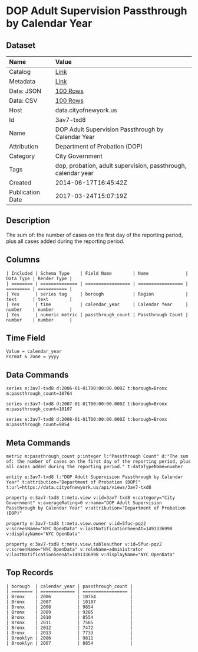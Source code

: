 # DOP Adult Supervision Passthrough by Calendar Year

## Dataset

| Name | Value |
| :--- | :---- |
| Catalog | [Link](https://catalog.data.gov/dataset/dop-adult-supervision-passthrough-by-calendar-year-d6048) |
| Metadata | [Link](https://data.cityofnewyork.us/api/views/3av7-txd8) |
| Data: JSON | [100 Rows](https://data.cityofnewyork.us/api/views/3av7-txd8/rows.json?max_rows=100) |
| Data: CSV | [100 Rows](https://data.cityofnewyork.us/api/views/3av7-txd8/rows.csv?max_rows=100) |
| Host | data.cityofnewyork.us |
| Id | 3av7-txd8 |
| Name | DOP Adult Supervision Passthrough by Calendar Year |
| Attribution | Department of Probation (DOP) |
| Category | City Government |
| Tags | dop, probation, adult supervision, passthrough, calendar year |
| Created | 2014-06-17T16:45:42Z |
| Publication Date | 2017-03-24T15:07:19Z |

## Description

The sum of: the number of cases on the first day of the reporting period, plus all cases added during the reporting period.

## Columns

```ls
| Included | Schema Type    | Field Name        | Name              | Data Type | Render Type |
| ======== | ============== | ================= | ================= | ========= | =========== |
| Yes      | series tag     | borough           | Region            | text      | text        |
| Yes      | time           | calendar_year     | Calendar Year     | number    | number      |
| Yes      | numeric metric | passthrough_count | Passthrough Count | number    | number      |
```

## Time Field

```ls
Value = calendar_year
Format & Zone = yyyy
```

## Data Commands

```ls
series e:3av7-txd8 d:2006-01-01T00:00:00.000Z t:borough=Bronx m:passthrough_count=10764

series e:3av7-txd8 d:2007-01-01T00:00:00.000Z t:borough=Bronx m:passthrough_count=10107

series e:3av7-txd8 d:2008-01-01T00:00:00.000Z t:borough=Bronx m:passthrough_count=9854
```

## Meta Commands

```ls
metric m:passthrough_count p:integer l:"Passthrough Count" d:"The sum of: the number of cases on the first day of the reporting period, plus all cases added during the reporting period." t:dataTypeName=number

entity e:3av7-txd8 l:"DOP Adult Supervision Passthrough by Calendar Year" t:attribution="Department of Probation (DOP)" t:url=https://data.cityofnewyork.us/api/views/3av7-txd8

property e:3av7-txd8 t:meta.view v:id=3av7-txd8 v:category="City Government" v:averageRating=0 v:name="DOP Adult Supervision Passthrough by Calendar Year" v:attribution="Department of Probation (DOP)"

property e:3av7-txd8 t:meta.view.owner v:id=5fuc-pqz2 v:screenName="NYC OpenData" v:lastNotificationSeenAt=1491336998 v:displayName="NYC OpenData"

property e:3av7-txd8 t:meta.view.tableauthor v:id=5fuc-pqz2 v:screenName="NYC OpenData" v:roleName=administrator v:lastNotificationSeenAt=1491336998 v:displayName="NYC OpenData"
```

## Top Records

```ls
| borough  | calendar_year | passthrough_count | 
| ======== | ============= | ================= | 
| Bronx    | 2006          | 10764             | 
| Bronx    | 2007          | 10107             | 
| Bronx    | 2008          | 9854              | 
| Bronx    | 2009          | 9285              | 
| Bronx    | 2010          | 8554              | 
| Bronx    | 2011          | 7565              | 
| Bronx    | 2012          | 7472              | 
| Bronx    | 2013          | 7733              | 
| Brooklyn | 2006          | 9811              | 
| Brooklyn | 2007          | 8854              | 
```